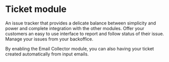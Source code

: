 Ticket module
=============


An issue tracker that provides a delicate balance between simplicity and power and complete integration with the other
modules. Offer your customers an easy to use interface to report and follow status of their issue. Manage your issues
from your backoffice.

By enabling the Email Collector module, you can also having your ticket created automatically from input emails.

